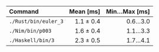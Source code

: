 | Command | Mean [ms] | Min…Max [ms] |
|:---|---:|---:|
| `./Rust/bin/euler_3` | 1.1 ± 0.4 | 0.6…3.0 |
| `./Nim/bin/p003` | 1.6 ± 0.4 | 1.1…3.3 |
| `./Haskell/bin/3` | 2.3 ± 0.5 | 1.7…4.1 |
